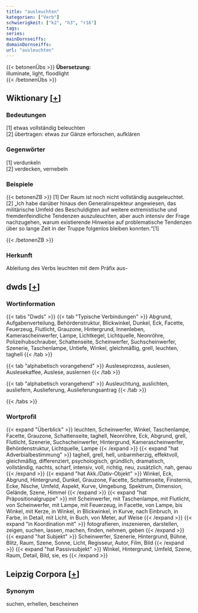 ```yaml
---
title: "ausleuchten"
kategorien: ["Verb"]
schwierigkeit: ["k2", "h3", "r16"]
tags:
series:
mainDornseiffs:
domainDornseiffs:
url: "ausleuchten"
---
```


{{< betonenÜbs >}}
**Übersetzung:**  
illuminate, light, floodlight  
{{< /betonenÜbs >}}

## Wiktionary [[+](https://de.wiktionary.org/wiki/ausleuchten)]

### Bedeutungen
[1] etwas vollständig beleuchten  
[2] übertragen: etwas zur Gänze erforschen, aufklären  

### Gegenwörter
[1] verdunkeln  
[2] verdecken, vernebeln  

### Beispiele
{{< betonenZB >}}
[1] Der Raum ist noch nicht vollständig ausgeleuchtet.  
[2] „Ich habe darüber hinaus den Generalinspekteur angewiesen, das militärische Umfeld des Beschuldigten auf weitere extremistische und fremdenfeindliche Tendenzen auszuleuchten, aber auch intensiv der Frage nachzugehen, warum existierende Hinweise auf problematische Tendenzen über so lange Zeit in der Truppe folgenlos bleiben konnten.“[1]  

{{< /betonenZB >}}
### Herkunft
Ableitung des Verbs leuchten mit dem Präfix aus-  



## dwds [[+](https://www.dwds.de/wb/ausleuchten)]

### Wortinformation
{{< tabs "Dwds" >}}
{{< tab "Typische Verbindungen" >}}
Abgrund, Aufgabenverteilung, Behördenstruktur, Blickwinkel, Dunkel, Eck, Facette, Feuerzeug, Flutlicht, Grauzone, Hintergrund, Innenleben, Kamerascheinwerfer, Lampe, Lichtkegel, Lichtquelle, Neonröhre, Polizeihubschrauber, Schattenseite, Scheinwerfer, Suchscheinwerfer, Szenerie, Taschenlampe, Untiefe, Winkel, gleichmäßig, grell, leuchten, taghell
{{< /tab >}}

{{< tab "alphabetisch vorangehend" >}}
Ausleseprozess, auslesen, Auslesekaffee, Auslese, auslernen
{{< /tab >}}

{{< tab "alphabetisch vorangehend" >}}
Ausleuchtung, auslichten, ausliefern, Auslieferung, Auslieferungsantrag
{{< /tab >}}

{{< /tabs >}}

### Wortprofil
{{< expand "Überblick" >}} leuchten, Scheinwerfer, Winkel, Taschenlampe, Facette, Grauzone, Schattenseite, taghell, Neonröhre, Eck, Abgrund, grell, Flutlicht, Szenerie, Suchscheinwerfer, Hintergrund, Kamerascheinwerfer, Behördenstruktur, Lichtquelle, Lampe {{< /expand >}}
{{< expand "hat Adverbialbestimmung" >}} taghell, grell, hell, unbarmherzig, effektvoll, gleichmäßig, differenziert, psychologisch, gründlich, dramatisch, vollständig, nachts, scharf, intensiv, voll, richtig, neu, zusätzlich, nah, genau {{< /expand >}}
{{< expand "hat Akk./Dativ-Objekt" >}} Winkel, Eck, Abgrund, Hintergrund, Dunkel, Grauzone, Facette, Schattenseite, Finsternis, Ecke, Nische, Umfeld, Aspekt, Kurve, Umgebung, Spektrum, Dimension, Gelände, Szene, Himmel {{< /expand >}}
{{< expand "hat Präpositionalgruppe" >}} mit Scheinwerfer, mit Taschenlampe, mit Flutlicht, von Scheinwerfer, mit Lampe, mit Feuerzeug, in Facette, von Lampe, bis Winkel, mit Kerze, in Winkel, in Blickwinkel, in Kurve, nach Einbruch, in Farbe, in Detail, mit Licht, in Buch, von Meter, auf Weise {{< /expand >}}
{{< expand "in Koordination mit" >}} fotografieren, inszenieren, darstellen, zeigen, suchen, lassen, machen, finden, nehmen, geben {{< /expand >}}
{{< expand "hat Subjekt" >}} Scheinwerfer, Szenerie, Hintergrund, Bühne, Blitz, Raum, Szene, Sonne, Licht, Regisseur, Autor, Film, Bild {{< /expand >}}
{{< expand "hat Passivsubjekt" >}} Winkel, Hintergrund, Umfeld, Szene, Raum, Detail, Bild, sie, es {{< /expand >}}

## Leipzig Corpora [[+](https://corpora.uni-leipzig.de/en/res?word=ausleuchten&corpusId=deu_newscrawl-public_2018)]


### Synonym
suchen, erhellen, bescheinen

